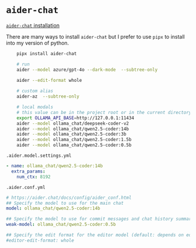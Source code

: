 # `aider-chat`

[`aider-chat` installation](https://aider.chat/docs/install.html)

There are many ways to install `aider-chat` but I prefer to use `pipx` to install into my version of python.

```bash
    pipx install aider-chat

    # run
    aider --model azure/gpt-4o --dark-mode  --subtree-only
    
    aider --edit-format whole 

    # custom alias
    aider-az  --subtree-only

    # local modals
    # this value can be in the project root or in the current directory .env file
    export OLLAMA_API_BASE=http://127.0.0.1:11434
    aider --model ollama_chat/deepseek-coder-v2
    aider --model ollama_chat/qwen2.5-coder:14b
    aider --model ollama_chat/qwen2.5-coder:3b
    aider --model ollama_chat/qwen2.5-coder:1.5b
    aider --model ollama_chat/qwen2.5-coder:0.5b
```

`.aider.model.settings.yml`

```yml
- name: ollama_chat/qwen2.5-coder:14b 
  extra_params:
    num_ctx: 8192
```

`.aider.conf.yml`

```yml
# https://aider.chat/docs/config/aider_conf.html
## Specify the model to use for the main chat
model: ollama_chat/qwen2.5-coder:14b 

## Specify the model to use for commit messages and chat history summarization (default depends on --model)
weak-model: ollama_chat/qwen2.5-coder:0.5b

## Specify the edit format for the editor model (default: depends on editor model)
#editor-edit-format: whole
```
